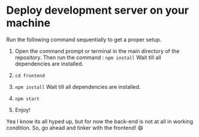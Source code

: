 # Deploy development server on your machine

Run the following command sequentially to get a proper setup.

1. Open the command prompt or terminal in the main directory of the repository.
Then run the command :
`npm install` 
Wait till all dependencies are installed.

2. `cd frontend`

3. `npm install`
Wait till all dependencies are installed.

4. `npm start`

5. Enjoy!

Yea I know its all hyped up, but for now the back-end is not at all in working condition.
So, go ahead and tinker with the frontend! :smile: